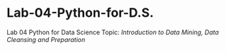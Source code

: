 # Lab-04-Python-for-D.S.
Lab 04 Python for Data Science
Topic: _Introduction to Data Mining, Data Cleansing and Preparation_
